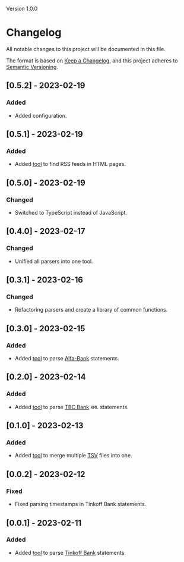 Version 1.0.0
# Changelog

All notable changes to this project will be documented in this file.

The format is based on [Keep a Changelog](https://keepachangelog.com/en/1.0.0/),
and this project adheres to [Semantic Versioning](https://semver.org/spec/v2.0.0.html).

## [0.5.2] - 2023-02-19

### Added

- Added configuration.

## [0.5.1] - 2023-02-19

### Added

- Added [tool](bin/find-rss.ts) to find RSS feeds in HTML pages.

## [0.5.0] - 2023-02-19

### Changed

- Switched to TypeScript instead of JavaScript.

## [0.4.0] - 2023-02-17

### Changed

- Unified all parsers into one tool.

## [0.3.1] - 2023-02-16

### Changed

- Refactoring parsers and create a library of common functions.

## [0.3.0] - 2023-02-15

### Added

- Added [tool](lib/parser/alfa.ts) to parse [Alfa-Bank](https://alfabank.ru/) statements.

## [0.2.0] - 2023-02-14

### Added

- Added [tool](lib/parser/tbc.ts) to parse [TBC Bank](https://www.tbcbank.ge/) `XML` statements.

## [0.1.0] - 2023-02-13

### Added

- Added [tool](bin/merge-tsv.ts) to merge multiple [TSV](https://en.wikipedia.org/wiki/Tab-separated_values) files into one.

## [0.0.2] - 2023-02-12

### Fixed

- Fixed parsing timestamps in Tinkoff Bank statements.

## [0.0.1] - 2023-02-11

### Added

- Added [tool](lib/parser/tinkoff.ts) to parse [Tinkoff Bank](https://www.tinkoff.ru/) statements.
